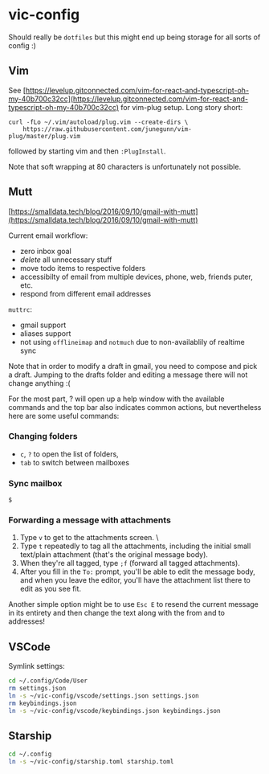 # vic-config

Should really be `dotfiles` but this might end up being storage for all sorts of config :)

## Vim

See [https://levelup.gitconnected.com/vim-for-react-and-typescript-oh-my-40b700c32cc](https://levelup.gitconnected.com/vim-for-react-and-typescript-oh-my-40b700c32cc) for vim-plug setup. Long story short:

```
curl -fLo ~/.vim/autoload/plug.vim --create-dirs \
    https://raw.githubusercontent.com/junegunn/vim-plug/master/plug.vim
```

followed by starting vim and then `:PlugInstall`.

Note that soft wrapping at 80 characters is unfortunately not possible.

## Mutt

[https://smalldata.tech/blog/2016/09/10/gmail-with-mutt](https://smalldata.tech/blog/2016/09/10/gmail-with-mutt)

Current email workflow:

- zero inbox goal
- *delete* all unnecessary stuff
- move todo items to respective folders
- accessibilty of email from multiple devices, phone, web, friends puter, etc.
- respond from different email addresses

`muttrc`:

- gmail support
- aliases support
- not using `offlineimap` and `notmuch` due to non-availablily of realtime sync

Note that in order to modify a draft in gmail, you need to compose and pick a draft. Jumping to the drafts folder and editing a message there will not change anything :(

For the most part, ? will open up a help window with the available commands and the top bar also indicates common actions, but nevertheless here are some useful commands:

### Changing folders

- `c`, `?` to open the list of folders,
- `tab` to switch between mailboxes

### Sync mailbox

`$`

### Forwarding a message with attachments

1. Type `v` to get to the attachments screen. \
1. Type `t` repeatedly to tag all the attachments, including the initial small text/plain attachment (that's the original message body).
1. When they're all tagged, type `;f` (forward all tagged attachments).
1. After you fill in the `To:` prompt, you'll be able to edit the message body, and when you leave the editor, you'll have the attachment list there to edit as you see fit.

Another simple option might be to use `Esc E` to resend the current message in its entirety and then change the text along with the from and to addresses!

## VSCode

Symlink settings:

```bash
cd ~/.config/Code/User
rm settings.json
ln -s ~/vic-config/vscode/settings.json settings.json
rm keybindings.json
ln -s ~/vic-config/vscode/keybindings.json keybindings.json
```

## Starship

```bash
cd ~/.config
ln -s ~/vic-config/starship.toml starship.toml
```

